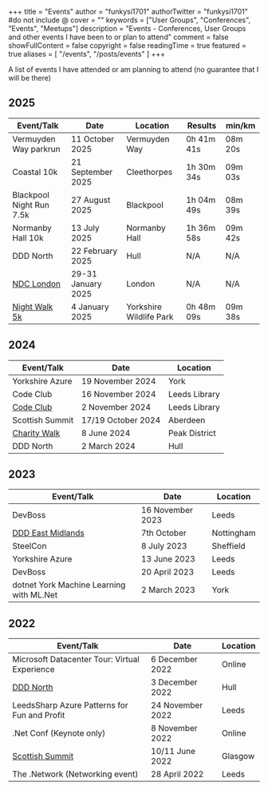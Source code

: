 +++
title = "Events"
author = "funkysi1701"
authorTwitter = "funkysi1701" #do not include @
cover = ""
keywords = ["User Groups", "Conferences", "Events", "Meetups"]
description = "Events - Conferences, User Groups and other events I have been to or plan to attend"
comment = false
showFullContent = false
copyright = false
readingTime = true
featured = true
aliases = [
    "/events",
    "/posts/events"
]
+++

A list of events I have attended or am planning to attend (no guarantee that I will be there)

## 2025

| Event/Talk                                                                | Date                | Location                | Results    | min/km  |
|---------------------------------------------------------------------------|---------------------|-------------------------|------------|---------|
| Vermuyden Way parkrun                                                     | 11 October 2025     | Vermuyden Way           | 0h 41m 41s | 08m 20s |
| Coastal 10k                                                               | 21 September 2025   | Cleethorpes             | 1h 30m 34s | 09m 03s |
| Blackpool Night Run 7.5k                                                  | 27 August 2025      | Blackpool               | 1h 04m 49s | 08m 39s |
| Normanby Hall 10k                                                         | 13 July 2025        | Normanby Hall           | 1h 36m 58s | 09m 42s |
| DDD North                                                                 | 22 February 2025    | Hull                    | N/A        | N/A     |
| [NDC London](https://www.funkysi1701.com/posts/2025/volunteering-at-ndc/) | 29-31 January 2025  | London                  | N/A        | N/A     |
| [Night Walk 5k](https://runforwildlife.com/run-for-wildlife-night-5k)     | 4 January 2025      | Yorkshire Wildlife Park | 0h 48m 09s | 09m 38s |

## 2024

| Event/Talk                               | Date               | Location      |
|------------------------------------------|--------------------|---------------|
| Yorkshire Azure                          | 19 November 2024   | York          |
| Code Club                                | 16 November 2024   | Leeds Library |
| [Code Club](/posts/2024/codeclub)        | 2 November 2024    | Leeds Library |
| Scottish Summit                          | 17/19 October 2024 | Aberdeen      |
| [Charity Walk](/posts/2024/charity-hike) | 8 June 2024        | Peak District |
| DDD North                                | 2 March 2024       | Hull          |

## 2023

| Event/Talk                                         | Date             | Location   |
|----------------------------------------------------|------------------|------------|
| DevBoss                                            | 16 November 2023 | Leeds      |
| [DDD East Midlands](/posts/2023/ddd-east-midlands) | 7th October      | Nottingham |
| SteelCon                                           | 8 July 2023      | Sheffield  |
| Yorkshire Azure                                    | 13 June 2023     | Leeds      |
| DevBoss                                            | 20 April 2023    | Leeds      |
| dotnet York Machine Learning with ML.Net           | 2 March 2023     | York       |

## 2022

| Event/Talk                                         | Date             | Location |
|----------------------------------------------------|------------------|----------|
| Microsoft Datacenter Tour: Virtual Experience      | 6 December 2022  | Online   |
| [DDD North](/posts/2022/ddd-north)                 | 3 December 2022  | Hull     |
| LeedsSharp Azure Patterns for Fun and Profit       | 24 November 2022 | Leeds    |
| .Net Conf (Keynote only)                           | 8 November 2022  | Online   |
| [Scottish Summit](/posts/2022/scottishsummit/)     | 10/11 June 2022  | Glasgow  |
| The .Network (Networking event)                    | 28 April 2022    | Leeds    |
